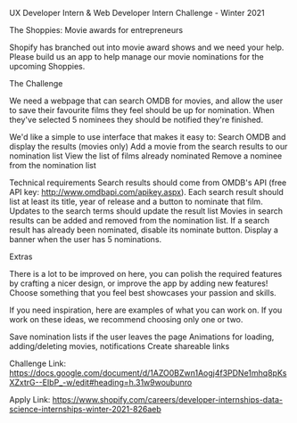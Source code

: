 UX Developer Intern & Web Developer Intern Challenge - Winter 2021

The Shoppies: Movie awards for entrepreneurs

Shopify has branched out into movie award shows and we need your help. Please build us an app to help manage our movie nominations for the upcoming Shoppies.

The Challenge

We need a webpage that can search OMDB for movies, and allow the user to save their favourite films they feel should be up for nomination. When they've selected 5 nominees they should be notified they're finished.

We'd like a simple to use interface that makes it easy to:
Search OMDB and display the results (movies only)
Add a movie from the search results to our nomination list
View the list of films already nominated
Remove a nominee from the nomination list

Technical requirements
Search results should come from OMDB's API (free API key: http://www.omdbapi.com/apikey.aspx).
Each search result should list at least its title, year of release and a button to nominate that film.
Updates to the search terms should update the result list
Movies in search results can be added and removed from the nomination list.
If a search result has already been nominated, disable its nominate button.
Display a banner when the user has 5 nominations.


Extras

There is a lot to be improved on here, you can polish the required features by crafting a nicer design, or improve the app by adding new features! Choose something that you feel best showcases your passion and skills.

If you need inspiration, here are examples of what you can work on. If you work on these ideas, we recommend choosing only one or two.


  Save nomination lists if the user leaves the page
  Animations for loading, adding/deleting movies, notifications
  Create shareable links

Challenge Link: https://docs.google.com/document/d/1AZO0BZwn1Aogj4f3PDNe1mhq8pKsXZxtrG--EIbP_-w/edit#heading=h.31w9woubunro

Apply Link: https://www.shopify.com/careers/developer-internships-data-science-internships-winter-2021-826aeb
